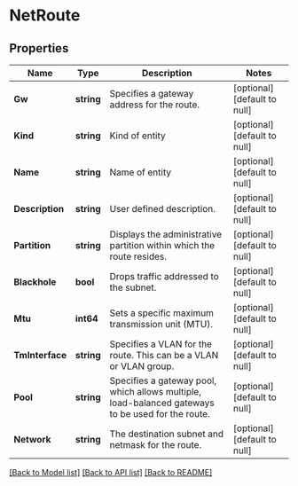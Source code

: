 # NetRoute

## Properties
Name | Type | Description | Notes
------------ | ------------- | ------------- | -------------
**Gw** | **string** | Specifies a gateway address for the route. | [optional] [default to null]
**Kind** | **string** | Kind of entity | [optional] [default to null]
**Name** | **string** | Name of entity | [optional] [default to null]
**Description** | **string** | User defined description. | [optional] [default to null]
**Partition** | **string** | Displays the administrative partition within which the route resides. | [optional] [default to null]
**Blackhole** | **bool** | Drops traffic addressed to the subnet. | [optional] [default to null]
**Mtu** | **int64** | Sets a specific maximum transmission unit (MTU). | [optional] [default to null]
**TmInterface** | **string** | Specifies a VLAN for the route. This can be a VLAN or VLAN group. | [optional] [default to null]
**Pool** | **string** | Specifies a gateway pool, which allows multiple, load-balanced gateways to be used for the route. | [optional] [default to null]
**Network** | **string** | The destination subnet and netmask for the route. | [optional] [default to null]

[[Back to Model list]](../README.md#documentation-for-models) [[Back to API list]](../README.md#documentation-for-api-endpoints) [[Back to README]](../README.md)



